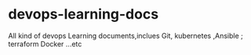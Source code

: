# devops-learning-docs
All kind of devops Learning documents,inclues Git, kubernetes ,Ansible ; terraform  Docker ...etc
